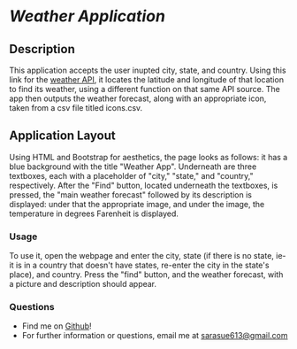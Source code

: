 # __*Weather Application*__

## __Description__
This application accepts the user inupted city, state, and country. Using this link for the [weather API](https://home.openweathermap.org/), it locates the latitude and longitude of that location to find its weather, using a different function on that same API source.
The app then outputs the weather forecast, along with an appropriate icon, taken from a csv file titled icons.csv. 

## __Application Layout__
Using HTML and Bootstrap for aesthetics, the page looks as follows: it has a blue background with the title "Weather App". Underneath are three textboxes, each with a placeholder of "city," "state," and "country," respectively.
After the "Find" button, located underneath the textboxes, is pressed, the "main weather forecast" followed by its description is displayed: under that the appropriate image, and under the image, the temperature in degrees Farenheit is displayed. 

### __Usage__
To use it, open the webpage and enter the city, state (if there is no state, ie- it is in a country that doesn't have states, re-enter the city in the state's place), and country. Press the "find" button, and the weather forecast, with a picture and description should appear.  

### __Questions__
- Find me on [Github](https://github.com/SaraDeutsch)!
- For further information or questions, email me at sarasue613@gmail.com

